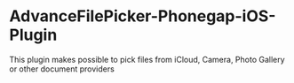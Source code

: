 # AdvanceFilePicker-Phonegap-iOS-Plugin
This plugin makes possible to pick files from iCloud, Camera, Photo Gallery or other document providers
